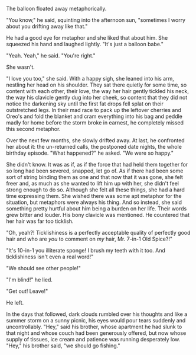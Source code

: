 <!---
--- !Metadata
slug: metaphor
title: There's Other Metaphors in the Sea
description: A love story
show_on_home_page: True
filename: Metaphor
--->

The balloon floated away metaphorically.

"You know," he said, squinting into the afternoon sun, "sometimes I worry about you drifting away like that."

He had a good eye for metaphor and she liked that about him. She squeezed his hand and laughed lightly. "It's just a balloon babe."

"Yeah. Yeah," he said. "You're right."

She wasn't.

"I love you too," she said. With a happy sigh, she leaned into his arm, nestling her head on his shoulder. They sat there quietly for some time, so content with each other, their love, the way her hair gently tickled his neck, the way his clavicle gently dug into her cheek, so content that they did not notice the darkening sky until the first fat drops fell splat on their outstretched legs. In their mad race to pack up the leftover cherries and Oreo's and fold the blanket and cram everything into his bag and peddle madly for home before the storm broke in earnest, he completely missed this second metaphor.

Over the next few months, she slowly drifted away. At last, he confronted her about it: the un-returned calls, the postponed date nights, the whole birthday episode. "What happened?" he asked. "We were so happy."

She didn't know. It was as if, as if the force that had held them together for so long had been severed, snapped, let go of. As if there had been some sort of string binding them as one and that now that it was gone, she felt freer and, as much as she wanted to lift him up with her, she didn't feel strong enough to do so. Although she felt all these things, she had a hard time expressing them. She wished there was some apt metaphor for the situation, but metaphors were always his thing. And so instead, she said something pretty hurtful about him being a burden on her life. Their words grew bitter and louder. His bony clavicle was mentioned. He countered that her hair was far too ticklish.

"Oh, yeah?! Ticklishiness is a perfectly acceptable quality of perfectly good hair and who are _you_ to comment on _my_ hair, Mr. 7-in-1 Old Spice?!"

"It's 10-in-1 you illiterate sponge! I brush my teeth with it too. And ticklishiness isn't even a real word!"

"We should see other people!"

"I'm blind!" he lied.

"Get out! Leave!"

He left.

In the days that followed, dark clouds rumbled over his thoughts and like a summer storm on a sunny picnic, his eyes would pour tears suddenly and uncontrollably. "Hey," said his brother, whose apartment he had slunk to that night and whose couch had been generously offered, but now whose supply of tissues, ice cream and patience was running desperately low. "Hey," his brother said, "we should go fishing."